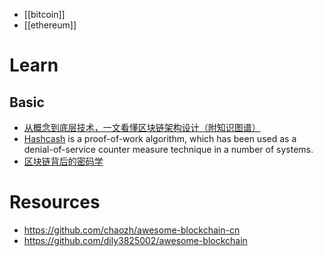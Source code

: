 - [[bitcoin]]
- [[ethereum]]



# Learn
## Basic
- [从概念到底层技术，一文看懂区块链架构设计（附知识图谱）](https://www.8btc.com/article/106022) 
- [Hashcash](http://www.hashcash.org/) is a proof-of-work algorithm, which has been used as a denial-of-service counter measure technique in a number of systems.
- [区块链背后的密码学](https://learning.nervos.org/crypto-block/0-intro.html)



# Resources
- https://github.com/chaozh/awesome-blockchain-cn
- https://github.com/dily3825002/awesome-blockchain
